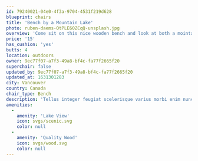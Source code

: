 ```yaml
---
id: 79240021-04e0-4f3a-9704-4531f219d628
blueprint: chairs
title: 'Bench by a Mountain Lake'
photo: ruben-daems-OtPLE60ZCqQ-unsplash.jpg
overview: 'Come sit on this nice wooden bench and look at both a mointain and a lake. Sometimes clouds!'
price: '15'
has_cushion: 'yes'
butts: 4
location: outdoors
owner: 9ec77f07-a7f3-49a8-bf4c-fa77f2665f20
superchair: false
updated_by: 9ec77f07-a7f3-49a8-bf4c-fa77f2665f20
updated_at: 1631301283
city: Vancouver
country: Canada
chair_type: Bench
description: 'Tellus integer feugiat scelerisque varius morbi enim nunc faucibus. Quis imperdiet massa tincidunt nunc pulvinar. In est ante in nibh mauris cursus mattis molestie. Aliquam sem fringilla ut morbi tincidunt augue interdum velit. Nibh sit amet commodo nulla facilisi.'
amenities:
  -
    amenity: 'Lake View'
    icon: svgs/scenic.svg
    color: null
  -
    amenity: 'Quality Wood'
    icon: svgs/wood.svg
    color: null
---
```

